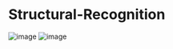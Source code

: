 # Structural-Recognition
![image](https://github.com/user-attachments/assets/09273631-9cda-444f-a3c4-c767d14db6dc)
![image](https://github.com/user-attachments/assets/6996c918-30ef-4c91-8f32-3ec466c25e13)
